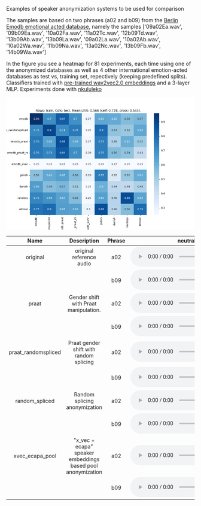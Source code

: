 Examples of speaker anonymization systems to be used for comparison

The samples are based on two phrases (a02 and b09) from the [Berlin Emodb emotional acted database](https://zenodo.org/records/7447302), namely the samples ['09a02Ea.wav', '09b09Ea.wav', '10a02Fa.wav', '11a02Tc.wav', '12b09Td.wav', '13b09Ab.wav', '13b09La.wav', '09a02La.wav', '10a02Ab.wav', '10a02Wa.wav', '11b09Na.wav', '13a02Nc.wav', '13b09Fb.wav', '14b09Wa.wav']  

In the figure you see a heatmap for 81 experiments, each time using one of the anonymized databases as well as 4 other international emotion-acted databases as test vs, training set, repectively (keeping predefined splits). Classifiers trained with [pre-trained wav2vec2.0 embeddings](https://huggingface.co/audeering/wav2vec2-large-robust-12-ft-emotion-msp-dim) and a 3-layer MLP. Experiments done with [nkululeko](https://github.com/felixbur/nkululeko) 

<img src="images/heatmap.png"/>

|        Name         |                         Description                         | Phrase |                                               neutral                                               |                                               anger                                               |                                               happiness                                               |                                               fear                                               |                                               sadness                                               |                                               boredom                                               |                                               disgust                                               |
| :-----------------: | :---------------------------------------------------------: | :----: | :-------------------------------------------------------------------------------------------------: | :-----------------------------------------------------------------------------------------------: | :---------------------------------------------------------------------------------------------------: | :----------------------------------------------------------------------------------------------: | :-------------------------------------------------------------------------------------------------: | :-------------------------------------------------------------------------------------------------: | :-------------------------------------------------------------------------------------------------: |
|      original       |                  original reference audio                   |  a02   |      <audio controls><source src="results/original/a02_neutral.wav" type="audio/wav"></audio>       |      <audio controls><source src="results/original/a02_anger.wav" type="audio/wav"></audio>       |      <audio controls><source src="results/original/a02_happiness.wav" type="audio/wav"></audio>       |      <audio controls><source src="results/original/a02_fear.wav" type="audio/wav"></audio>       |      <audio controls><source src="results/original/a02_sadness.wav" type="audio/wav"></audio>       |      <audio controls><source src="results/original/a02_boredom.wav" type="audio/wav"></audio>       |      <audio controls><source src="results/original/a02_disgust.wav" type="audio/wav"></audio>       |
|                     |                                                             |  b09   |      <audio controls><source src="results/original/b09_neutral.wav" type="audio/wav"></audio>       |      <audio controls><source src="results/original/b09_anger.wav" type="audio/wav"></audio>       |      <audio controls><source src="results/original/b09_happiness.wav" type="audio/wav"></audio>       |      <audio controls><source src="results/original/b09_fear.wav" type="audio/wav"></audio>       |      <audio controls><source src="results/original/b09_sadness.wav" type="audio/wav"></audio>       |      <audio controls><source src="results/original/b09_boredom.wav" type="audio/wav"></audio>       |      <audio controls><source src="results/original/b09_disgust.wav" type="audio/wav"></audio>       |
|        praat        |            Gender shift with Praat manipulation.            |  a02   |        <audio controls><source src="results/praat/a02_neutral.wav" type="audio/wav"></audio>        |        <audio controls><source src="results/praat/a02_anger.wav" type="audio/wav"></audio>        |        <audio controls><source src="results/praat/a02_happiness.wav" type="audio/wav"></audio>        |        <audio controls><source src="results/praat/a02_fear.wav" type="audio/wav"></audio>        |        <audio controls><source src="results/praat/a02_sadness.wav" type="audio/wav"></audio>        |        <audio controls><source src="results/praat/a02_boredom.wav" type="audio/wav"></audio>        |        <audio controls><source src="results/praat/a02_disgust.wav" type="audio/wav"></audio>        |
|                     |                                                             |  b09   |        <audio controls><source src="results/praat/b09_neutral.wav" type="audio/wav"></audio>        |        <audio controls><source src="results/praat/b09_anger.wav" type="audio/wav"></audio>        |        <audio controls><source src="results/praat/b09_happiness.wav" type="audio/wav"></audio>        |        <audio controls><source src="results/praat/b09_fear.wav" type="audio/wav"></audio>        |        <audio controls><source src="results/praat/b09_sadness.wav" type="audio/wav"></audio>        |        <audio controls><source src="results/praat/b09_boredom.wav" type="audio/wav"></audio>        |        <audio controls><source src="results/praat/b09_disgust.wav" type="audio/wav"></audio>        |
| praat_randomspliced |           Praat gender shift with random splicing           |  a02   | <audio controls><source src="results/praat_randomspliced/a02_neutral.wav" type="audio/wav"></audio> | <audio controls><source src="results/praat_randomspliced/a02_anger.wav" type="audio/wav"></audio> | <audio controls><source src="results/praat_randomspliced/a02_happiness.wav" type="audio/wav"></audio> | <audio controls><source src="results/praat_randomspliced/a02_fear.wav" type="audio/wav"></audio> | <audio controls><source src="results/praat_randomspliced/a02_sadness.wav" type="audio/wav"></audio> | <audio controls><source src="results/praat_randomspliced/a02_boredom.wav" type="audio/wav"></audio> | <audio controls><source src="results/praat_randomspliced/a02_disgust.wav" type="audio/wav"></audio> |
|                     |                                                             |  b09   | <audio controls><source src="results/praat_randomspliced/b09_neutral.wav" type="audio/wav"></audio> | <audio controls><source src="results/praat_randomspliced/b09_anger.wav" type="audio/wav"></audio> | <audio controls><source src="results/praat_randomspliced/b09_happiness.wav" type="audio/wav"></audio> | <audio controls><source src="results/praat_randomspliced/b09_fear.wav" type="audio/wav"></audio> | <audio controls><source src="results/praat_randomspliced/b09_sadness.wav" type="audio/wav"></audio> | <audio controls><source src="results/praat_randomspliced/b09_boredom.wav" type="audio/wav"></audio> | <audio controls><source src="results/praat_randomspliced/b09_disgust.wav" type="audio/wav"></audio> |
|   random_spliced    |                Random splicing anonymization                |  a02   |   <audio controls><source src="results/random_spliced/a02_neutral.wav" type="audio/wav"></audio>    |   <audio controls><source src="results/random_spliced/a02_anger.wav" type="audio/wav"></audio>    |   <audio controls><source src="results/random_spliced/a02_happiness.wav" type="audio/wav"></audio>    |   <audio controls><source src="results/random_spliced/a02_fear.wav" type="audio/wav"></audio>    |   <audio controls><source src="results/random_spliced/a02_sadness.wav" type="audio/wav"></audio>    |   <audio controls><source src="results/random_spliced/a02_boredom.wav" type="audio/wav"></audio>    |   <audio controls><source src="results/random_spliced/a02_disgust.wav" type="audio/wav"></audio>    |
|                     |                                                             |  b09   |   <audio controls><source src="results/random_spliced/b09_neutral.wav" type="audio/wav"></audio>    |   <audio controls><source src="results/random_spliced/b09_anger.wav" type="audio/wav"></audio>    |   <audio controls><source src="results/random_spliced/b09_happiness.wav" type="audio/wav"></audio>    |   <audio controls><source src="results/random_spliced/b09_fear.wav" type="audio/wav"></audio>    |   <audio controls><source src="results/random_spliced/b09_sadness.wav" type="audio/wav"></audio>    |   <audio controls><source src="results/random_spliced/b09_boredom.wav" type="audio/wav"></audio>    |   <audio controls><source src="results/random_spliced/b09_disgust.wav" type="audio/wav"></audio>    |
|   xvec_ecapa_pool   | "x_vec + ecapa" speaker embeddings based pool anonymization |  a02   |   <audio controls><source src="results/xvec_ecapa_pool/a02_neutral.wav" type="audio/wav"></audio>   |   <audio controls><source src="results/xvec_ecapa_pool/a02_anger.wav" type="audio/wav"></audio>   |   <audio controls><source src="results/xvec_ecapa_pool/a02_happiness.wav" type="audio/wav"></audio>   |   <audio controls><source src="results/xvec_ecapa_pool/a02_fear.wav" type="audio/wav"></audio>   |   <audio controls><source src="results/xvec_ecapa_pool/a02_sadness.wav" type="audio/wav"></audio>   |   <audio controls><source src="results/xvec_ecapa_pool/a02_boredom.wav" type="audio/wav"></audio>   |   <audio controls><source src="results/xvec_ecapa_pool/a02_disgust.wav" type="audio/wav"></audio>   |
|                     |                                                             |  b09   |   <audio controls><source src="results/xvec_ecapa_pool/b09_neutral.wav" type="audio/wav"></audio>   |   <audio controls><source src="results/xvec_ecapa_pool/b09_anger.wav" type="audio/wav"></audio>   |   <audio controls><source src="results/xvec_ecapa_pool/b09_happiness.wav" type="audio/wav"></audio>   |   <audio controls><source src="results/xvec_ecapa_pool/b09_fear.wav" type="audio/wav"></audio>   |   <audio controls><source src="results/xvec_ecapa_pool/b09_sadness.wav" type="audio/wav"></audio>   |   <audio controls><source src="results/xvec_ecapa_pool/b09_boredom.wav" type="audio/wav"></audio>   |   <audio controls><source src="results/xvec_ecapa_pool/b09_disgust.wav" type="audio/wav"></audio>   |
